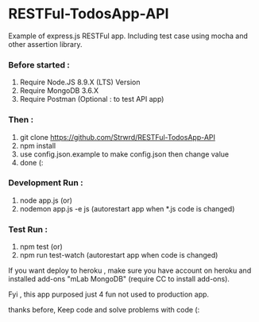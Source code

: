 # RESTFul-TodosApp-API
Example of express.js RESTFul app. Including test case using mocha and other assertion library.

### Before started : 
1. Require Node.JS 8.9.X (LTS) Version
2. Require MongoDB 3.6.X
3. Require Postman (Optional : to test API app)

### Then : 
1. git clone https://github.com/Strwrd/RESTFul-TodosApp-API
2. npm install
4. use config.json.example to make config.json then change value
3. done (:

### Development Run :
1. node app.js (or) 
2. nodemon app.js -e js (autorestart app when *.js code is changed)

### Test Run :
1. npm test (or) 
2. npm run test-watch (autorestart app when code is changed)

If you want deploy to heroku , make sure you have account on heroku and installed add-ons "mLab MongoDB"  (require CC to install add-ons).

Fyi , this app purposed just 4 fun not used to production app.

thanks before, Keep code and solve problems with code (:
